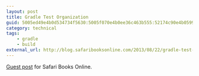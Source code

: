 ```yaml
---
layout: post
title: Gradle Test Organization
guid: 5005ed49e4b0d534734f5630:5005f070e4b0ee36c463b555:52174c90e4b0599c5a8332cd
category: technical
tags:
    - gradle
    - build
external_url: http://blog.safaribooksonline.com/2013/08/22/gradle-test-organization/
---
```

[Guest post](http://blog.safaribooksonline.com/2013/08/22/gradle-test-organization/) for Safari Books Online.
